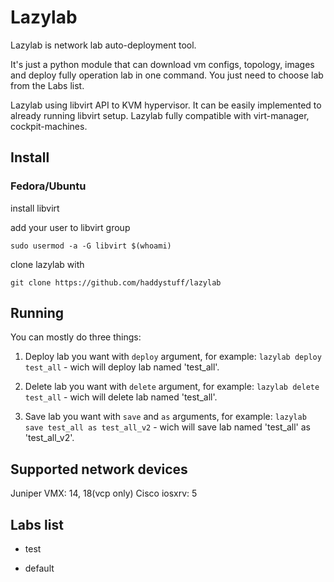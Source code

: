 Lazylab
======
Lazylab is network lab auto-deployment tool.

It's just a python module that can download vm configs, topology, images and deploy fully operation lab in one command.
You just need to choose lab from the Labs list.

Lazylab using libvirt API to KVM hypervisor.
It can be easily implemented to already running libvirt setup.
Lazylab fully compatible with virt-manager, cockpit-machines.

Install
--------------

### Fedora/Ubuntu

install libvirt

add your user to libvirt group
```
sudo usermod -a -G libvirt $(whoami)
```
clone lazylab with
```
git clone https://github.com/haddystuff/lazylab
```

Running
------------

You can mostly do three things:

1. Deploy lab you want with ``deploy`` argument, for example:
``lazylab deploy test_all`` - wich will deploy lab named 'test_all'.

2. Delete lab you want with ``delete`` argument, for example:
``lazylab delete test_all`` - wich will delete lab named 'test_all'.

3. Save lab you want with ``save`` and ``as`` arguments, for example:
``lazylab save test_all as test_all_v2`` - wich will save lab named 'test_all' as 'test_all_v2'.


Supported network devices
---------
Juniper VMX: 14, 18(vcp only)
Cisco iosxrv: 5


Labs list
---------
* test

* default
